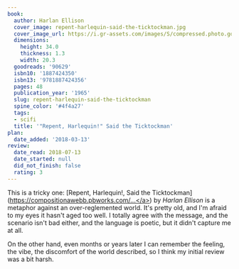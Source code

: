 ```yaml
---
book:
  author: Harlan Ellison
  cover_image: repent-harlequin-said-the-ticktockman.jpg
  cover_image_url: https://i.gr-assets.com/images/S/compressed.photo.goodreads.com/books/1171217501l/90629.jpg
  dimensions:
    height: 34.0
    thickness: 1.3
    width: 20.3
  goodreads: '90629'
  isbn10: '1887424350'
  isbn13: '9781887424356'
  pages: 48
  publication_year: '1965'
  slug: repent-harlequin-said-the-ticktockman
  spine_color: '#4f4a27'
  tags:
  - scifi
  title: '"Repent, Harlequin!" Said the Ticktockman'
plan:
  date_added: '2018-03-13'
review:
  date_read: 2018-07-13
  date_started: null
  did_not_finish: false
  rating: 3
---
```


This is a tricky one: [Repent, Harlequin!, Said the Ticktockman](<a target="_blank" href="https://compositionawebb.pbworks.com/f/%255C%27Repent,%2BHarlequin!%255C%27%2BSaid%2Bthe%2BTicktockman%2Bby%2BHarlan%2BEllison.pdf" rel="nofollow">https://compositionawebb.pbworks.com/...</a>) by *Harlan Ellison* is a metaphor against an over-reglemented world. It's pretty old, and I'm afraid to my eyes it hasn't aged too well. I totally agree with the message, and the scenario isn't bad either, and the language is poetic, but it didn't capture me at all.

On the other hand, even months or years later I can remember the feeling, the vibe, the discomfort of the world
described, so I think my initial review was a bit harsh.
